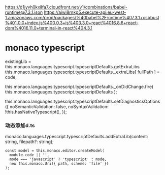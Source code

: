 https://d1jyvh0kxilfa7.cloudfront.net/v1/combinations/babel-runtime@7.3.1.json
https://aiwi8rnkp5.execute-api.eu-west-1.amazonaws.com/prod/packages/%40babel%2Fruntime%407.3.1+csbbust%401.0.0+index.js%400.0.3+is%403.3.0+react%4016.8.6+react-dom%4016.11.0+terminal-in-react%404.3.1

# monaco typescript

existingLib = this.monaco.languages.typescript.typescriptDefaults.getExtraLibs
this.monaco.languages.typescript.typescriptDefaults._extraLibs[
  fullPath
] = code;

this.monaco.languages.typescript.typescriptDefaults._onDidChange.fire(
  this.monaco.languages.typescript.typescriptDefaults
);

this.monaco.languages.typescript.typescriptDefaults.setDiagnosticsOptions({
  noSemanticValidation: false,
  noSyntaxValidation: !this.hasNativeTypescript(),
});

### 动态添加d.ts

monaco.languages.typescript.typescriptDefaults.addExtraLib(content: string, filepath?: string);

```
const model = this.monaco.editor.createModel(
  module.code || '',
  mode === 'javascript' ? 'typescript' : mode,
  new this.monaco.Uri({ path, scheme: 'file' })
);

```